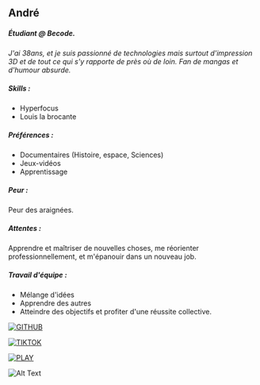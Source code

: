 ## André

##### Étudiant @ Becode.

_J'ai 38ans, et je suis passionné de technologies mais surtout d'impression 3D et de tout ce qui s'y rapporte de près où de loin. Fan de mangas et d'humour absurde._

##### Skills :

- Hyperfocus
- Louis la brocante

##### Préférences :

- Documentaires (Histoire, espace, Sciences)
- Jeux-vidéos
- Apprentissage

##### Peur :

Peur des araignées.

##### Attentes :

Apprendre et maîtriser de nouvelles choses, me réorienter professionnellement, et m'épanouir dans un nouveau job.

##### Travail d'équipe :

- Mélange d'idées
- Apprendre des autres
- Atteindre des objectifs et profiter d'une réussite collective.

[![GITHUB](https://gist.github.com/cxmeel/0dbc95191f239b631c3874f4ccf114e2/raw/github-compact.svg)](https://github.com/JohnWish01)

[![TIKTOK](https://gist.github.com/cxmeel/0dbc95191f239b631c3874f4ccf114e2/raw/tiktok-compact.svg)](https://www.google.com/url?sa=t&source=web&rct=j&opi=89978449&url=https://www.tiktok.com/%40drewvee3d&ved=2ahUKEwjqpNaNh-uJAxXBhv0HHWesIkwQFnoECB8QAQ&usg=AOvVaw27aIsMY85-nxTctwGbENUq)

[![PLAY](https://gist.github.com/cxmeel/0dbc95191f239b631c3874f4ccf114e2/raw/play-compact.svg)](https://www.youtube.com/watch?v=dQw4w9WgXcQ&pp=ygULcmljayBhc3RsZXk%3D)

![Alt Text](https://media1.giphy.com/media/v1.Y2lkPTc5MGI3NjExcjNwMm5xYXFtbGVoZ3V3ZHQyZm5oNTQydnVqZmlkd3o3MjByMzdubSZlcD12MV9pbnRlcm5hbF9naWZfYnlfaWQmY3Q9Zw/wkxbpIPNdx32g/giphy.gif)
